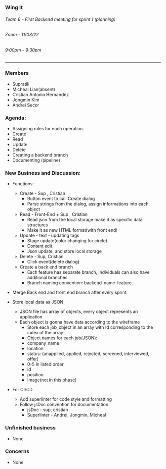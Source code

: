 ### Wing It

###### Team 6 - First Backend meeting for sprint 1 (planning)

###### Zoom - 11/03/22

###### 9:00pm - 9:30pm

<hr>

### Members
- Supratik 
- Micheal Lian(absent)
- Cristian Antonio Hernandez 
- Jongmin Kim 
- Andrei Secor 

### Agenda:
- Assigning roles for each operation.
- Create
- Read 
- Update
- Delete
- Creating a backend branch
- Documenting (pipeline)

### New Business and Discussion:
- Functions:
  - Create - Sup , Cristian
    - Button event to call Create dialog
    - Parse strings from the dialog, assign informations into each object
  - Read - Front-End + Sup , Cristian
    - Read json from the local storage make it as specific data structures
    - Make it as new HTML format(with front end) 
  - Update - text - updating tags
    - Stage update(color changing for circle)
    - Content edit
    - Json update, and store local storage
  - Delete - Sup, Cristian
    - Click event(delete dialog)
  - Create a back end branch
    - Each feature has separate branch, individuals can also have additional branches
    - Branch naming convention: backend-name-feature
- Merge Back end and front end branch after every sprint. 
- Store local data as JSON
  - JSON file has array of objects, every object represents an application
  - Each object is gonna have data according to the wireframe
	- Store each job_object in an array with Id corresponding to the index of the array
	- Object names for each job(JSON):
    - company_name
    - location
    - status: (unapplied, applied, rejected, screened, interviewed, offer)
    - 0-5 in listed order
    - id
    - position
    - Image(not in this phase)

 - For CI/CD 
    - Add superlinter for code style and formatting
    - Follow jsDoc convention for documentation.
		- jsDoc - sup, cristian
		- Superlinter - Andrei, Jongmin, Micheal

### Unfinished business 
  - None

### Concerns 
  - None
